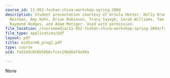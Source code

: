 ```yaml
---
course_id: 11-952-foshan-china-workshop-spring-2004
description: Student presentation courtesy of Ursula Hester, Holly Krambeck, Alexandra
  Reitman, Amy Kohn, Brian Robinson, Tracy Sayegh, Sarah Williams, Tam Doan, Hao Tian,
  Raymond Hodges, and Adam Metzger. Used with permission.
file_location: /coursemedia/11-952-foshan-china-workshop-spring-2004/fad16dc658b58b6cfcec19bd64f4e99a_midterm8_prog2.pdf
file_type: application/pdf
layout: pdf
title: midterm8_prog2.pdf
type: course
uid: fad16dc658b58b6cfcec19bd64f4e99a

---
```

None